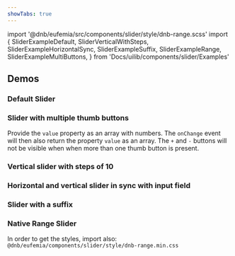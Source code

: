 ```yaml
---
showTabs: true
---
```


import '@dnb/eufemia/src/components/slider/style/dnb-range.scss'
import {
SliderExampleDefault,
SliderVerticalWithSteps,
SliderExampleHorizontalSync,
SliderExampleSuffix,
SliderExampleRange,
SliderExampleMultiButtons,
} from 'Docs/uilib/components/slider/Examples'

## Demos

### Default Slider

<SliderExampleDefault />

### Slider with multiple thumb buttons

Provide the `value` property as an array with numbers. The `onChange` event will then also return the property `value` as an array. The `+` and `-` buttons will not be visible when when more than one thumb button is present.

<SliderExampleMultiButtons />

### Vertical slider with steps of 10

<SliderVerticalWithSteps />

### Horizontal and vertical slider in sync with input field

<SliderExampleHorizontalSync />

### Slider with a suffix

<SliderExampleSuffix />

### Native Range Slider

In order to get the styles, import also: `@dnb/eufemia/components/slider/style/dnb-range.min.css`

<SliderExampleRange />
